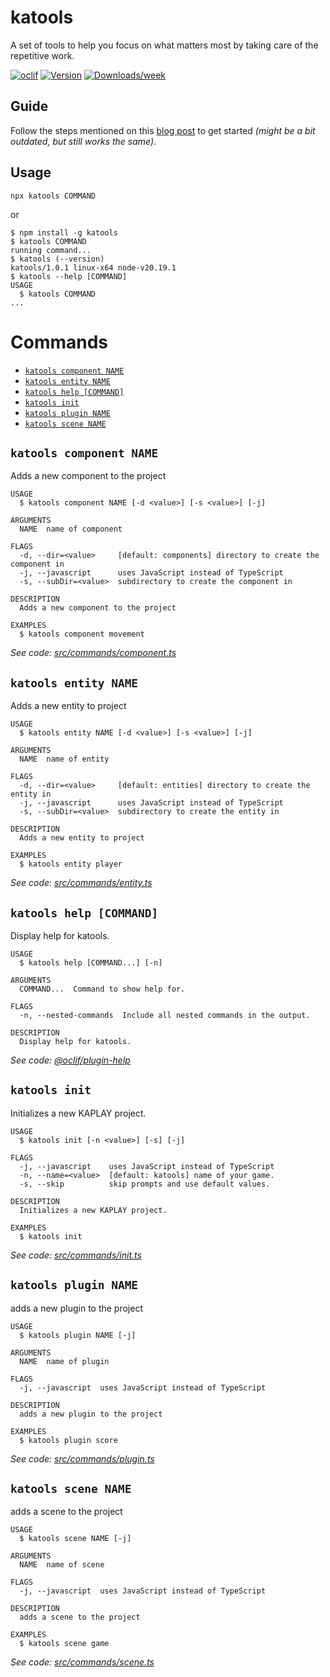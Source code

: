 katools
=================

A set of tools to help you focus on what matters most by taking care of the repetitive work.


[![oclif](https://img.shields.io/badge/cli-oclif-brightgreen.svg)](https://oclif.io)
[![Version](https://img.shields.io/npm/v/katools.svg)](https://npmjs.org/package/katools)
[![Downloads/week](https://img.shields.io/npm/dw/katools.svg)](https://npmjs.org/package/katools)

## Guide

Follow the steps mentioned on this [blog post](https://kesuave.github.io/en/blog/katools/) to get started _(might be a bit outdated, but still works the same)_.

## Usage

```sh-session
npx katools COMMAND
```

or

<!-- usage -->
```sh-session
$ npm install -g katools
$ katools COMMAND
running command...
$ katools (--version)
katools/1.0.1 linux-x64 node-v20.19.1
$ katools --help [COMMAND]
USAGE
  $ katools COMMAND
...
```
<!-- usagestop -->

# Commands
<!-- commands -->
* [`katools component NAME`](#katools-component-name)
* [`katools entity NAME`](#katools-entity-name)
* [`katools help [COMMAND]`](#katools-help-command)
* [`katools init`](#katools-init)
* [`katools plugin NAME`](#katools-plugin-name)
* [`katools scene NAME`](#katools-scene-name)

## `katools component NAME`

Adds a new component to the project

```
USAGE
  $ katools component NAME [-d <value>] [-s <value>] [-j]

ARGUMENTS
  NAME  name of component

FLAGS
  -d, --dir=<value>     [default: components] directory to create the component in
  -j, --javascript      uses JavaScript instead of TypeScript
  -s, --subDir=<value>  subdirectory to create the component in

DESCRIPTION
  Adds a new component to the project

EXAMPLES
  $ katools component movement
```

_See code: [src/commands/component.ts](https://github.com/KeSuave/katools/blob/v1.0.1/src/commands/component.ts)_

## `katools entity NAME`

Adds a new entity to project

```
USAGE
  $ katools entity NAME [-d <value>] [-s <value>] [-j]

ARGUMENTS
  NAME  name of entity

FLAGS
  -d, --dir=<value>     [default: entities] directory to create the entity in
  -j, --javascript      uses JavaScript instead of TypeScript
  -s, --subDir=<value>  subdirectory to create the entity in

DESCRIPTION
  Adds a new entity to project

EXAMPLES
  $ katools entity player
```

_See code: [src/commands/entity.ts](https://github.com/KeSuave/katools/blob/v1.0.1/src/commands/entity.ts)_

## `katools help [COMMAND]`

Display help for katools.

```
USAGE
  $ katools help [COMMAND...] [-n]

ARGUMENTS
  COMMAND...  Command to show help for.

FLAGS
  -n, --nested-commands  Include all nested commands in the output.

DESCRIPTION
  Display help for katools.
```

_See code: [@oclif/plugin-help](https://github.com/oclif/plugin-help/blob/v6.2.19/src/commands/help.ts)_

## `katools init`

Initializes a new KAPLAY project.

```
USAGE
  $ katools init [-n <value>] [-s] [-j]

FLAGS
  -j, --javascript    uses JavaScript instead of TypeScript
  -n, --name=<value>  [default: katools] name of your game.
  -s, --skip          skip prompts and use default values.

DESCRIPTION
  Initializes a new KAPLAY project.

EXAMPLES
  $ katools init
```

_See code: [src/commands/init.ts](https://github.com/KeSuave/katools/blob/v1.0.1/src/commands/init.ts)_

## `katools plugin NAME`

adds a new plugin to the project

```
USAGE
  $ katools plugin NAME [-j]

ARGUMENTS
  NAME  name of plugin

FLAGS
  -j, --javascript  uses JavaScript instead of TypeScript

DESCRIPTION
  adds a new plugin to the project

EXAMPLES
  $ katools plugin score
```

_See code: [src/commands/plugin.ts](https://github.com/KeSuave/katools/blob/v1.0.1/src/commands/plugin.ts)_

## `katools scene NAME`

adds a scene to the project

```
USAGE
  $ katools scene NAME [-j]

ARGUMENTS
  NAME  name of scene

FLAGS
  -j, --javascript  uses JavaScript instead of TypeScript

DESCRIPTION
  adds a scene to the project

EXAMPLES
  $ katools scene game
```

_See code: [src/commands/scene.ts](https://github.com/KeSuave/katools/blob/v1.0.1/src/commands/scene.ts)_
<!-- commandsstop -->
